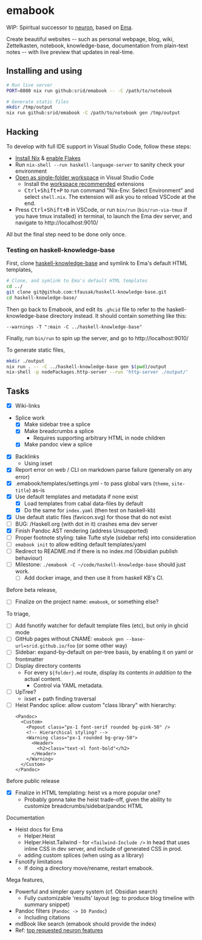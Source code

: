 # emabook

WIP: Spiritual successor to [neuron](https://neuron.zettel.page), based on [Ema](https://ema.srid.ca).

Create beautiful websites -- such as personal webpage, blog, wiki, Zettelkasten, notebook, knowledge-base, documentation from plain-text notes -- with live preview that updates in real-time.

## Installing and using

```bash
# Run live server
PORT=8080 nix run github:srid/emabook -- -C /path/to/notebook

# Generate static files
mkdir /tmp/output
nix run github:srid/emabook -C /path/to/notebook gen /tmp/output
```

## Hacking

To develop with full IDE support in Visual Studio Code, follow these steps:

- [Install Nix](https://nixos.org/download.html) & [enable Flakes](https://nixos.wiki/wiki/Flakes)
- Run `nix-shell --run haskell-language-server` to sanity check your environment 
- [Open as single-folder workspace](https://code.visualstudio.com/docs/editor/workspaces#_singlefolder-workspaces) in Visual Studio Code
    - Install the [workspace recommended](https://code.visualstudio.com/docs/editor/extension-marketplace#_workspace-recommended-extensions) extensions
    - <kbd>Ctrl+Shift+P</kbd> to run command "Nix-Env: Select Environment" and select `shell.nix`. The extension will ask you to reload VSCode at the end.
- Press <kbd>Ctrl+Shift+B</kbd> in VSCode, or run `bin/run` (`bin/run-via-tmux` if you have tmux installed) in terminal, to launch the Ema dev server, and navigate to http://localhost:9010/

All but the final step need to be done only once.

### Testing on haskell-knowledge-base

First, clone [haskell-knowledge-base](https://github.com/tfausak/haskell-knowledge-base) and symlink to Ema's default HTML templates,

```bash
# Clone, and symlink to Ema's default HTML templates
cd ../
git clone git@github.com:tfausak/haskell-knowledge-base.git
cd haskell-knowledge-base/
```

Then go back to Emabook, and edit its `.ghcid` file to refer to the haskell-knowledge-base directory instead. It should contain something like this:

```
--warnings -T ":main -C ../haskell-knowledge-base"
```

Finally, run `bin/run` to spin up the server, and go to http://localhost:9010/

To generate static files,

```bash
mkdir ./output
nix run . -- -C ../haskell-knowledge-base gen $(pwd)/output
nix-shell -p nodePackages.http-server --run 'http-server ./output/'
```

## Tasks

- [x] Wiki-links
- Splice work
  - [x] Make sidebar tree a splice
  - [x] Make breadcrumbs a splice
    - Requires supporting arbitrary HTML in node children
  - [x] Make pandoc view a splice
- [x] Backlinks
  - Using ixset
- [x] Report error on web / CLI on markdown parse failure (generally on any error)
- [x] .emabook/templates/settings.yml - to pass global vars (`theme`, `site-title`) as-is
- [x] Use default templates and metadata if none exist
  - [x] Load templates from cabal data-files by default
  - [x] Do the same for `index.yaml` (then test on haskell-kb)
- [x] Use default static files (favicon.svg) for those that do not exist
- [ ] BUG: /Haskell.org (with dot in it) crashes ema dev server
- [x] Finish Pandoc AST rendering (address Unsupported)
- [ ] Proper footnote styling: take Tufte style (sidebar refs) into consideration
- [ ] `emabook init` to allow editing default templates/yaml
- [ ] Redirect to README.md if there is no index.md (Obsidian publish behaviour)
- [ ] Milestone: `./emabook -C ~/code/haskell-knowledge-base` should just work.
  - [ ] Add docker image, and then use it from haskell KB's CI.

Before beta release,

- [ ] Finalize on the project name: `emabook`, or something else?

To triage,

- [ ] Add fsnotify watcher for default template files (etc), but only in ghcid mode
- [ ] GitHub pages without CNAME: `emabook gen --base-url=srid.github.io/foo` (or some other way)
- [ ] Sidebar: expand-by-default on per-tree basis, by enabling it on yaml or frontmatter
- [ ] Display directory contents
  - For every `${folder}.md` route, display its contents *in addition to* the actual content.
    - Control via YAML metadata.
- [ ] UpTree?
  - ixset + path finding traversal
- [ ] Heist Pandoc splice: allow custom "class library" with hierarchy:
  ```
  <Pandoc>
    <Custom>
      <Popout class="px-1 font-serif rounded bg-pink-50" />
      <!-- Hierarchical styling? -->
      <Warning class="px-1 rounded bg-gray-50">
        <Header>
          <h2>class="text-xl font-bold"</h2>
        </Header>
      </Warning>
    </Custom>
  </Pandoc>
  ```

Before public release

- [x] Finalize in HTML templating: heist vs a more popular one?
  - Probably gonna take the heist trade-off, given the ability to customize breadcrumbs/sidebar/pandoc HTML

Documentation

- Heist docs for Ema
  - Helper.Heist
  - Helper.Heist.Tailwind - for `<Tailwind-Include />` in head that uses inline CSS in dev server, and include of generated CSS in prod.
  - adding custom splices (when using as a library)
- Fsnotify limitations
  - If doing a directory move/rename, restart emabook.

Mega features,

- Powerful and simpler query system (cf. Obsidian search)
  - Fully customizable 'results' layout (eg: to produce blog timeline with summary snippet)
- Pandoc filters (`Pandoc -> IO Pandoc`)
  - Including citations
- mdBook like search (emabook should provide the index)
- Ref: [top requested neuron features](https://github.com/srid/neuron/issues?q=is%3Aissue+is%3Aopen+sort%3Areactions)
